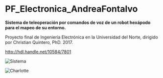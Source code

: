# PF_Electronica_AndreaFontalvo

**Sistema de teleoperación por comandos de voz de un robot hexápodo para el mapeo de su entorno.**

Proyecto final de Ingeniería Electrónica en la Universidad del Norte, dirigido por Christian Quintero, PhD. 2017. 

http://hdl.handle.net/10584/7801

![Sistema](http://manglar.uninorte.edu.co/jspui/bitstream/10584/7801/3/Sistema%20de%20teleoperacion%20por%20comandos%20de%20voz%20de%20un%20robot%20hexapodo%20para%20el%20mapeo%20de%20su%20entorno_ENGLISH.png)

![Charlotte](https://github.com/andreafontalvoe/PF_Electronica_AndreaFontalvo/blob/master/CharlotteRobot.png?raw=true)
